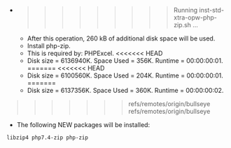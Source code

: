 * >>>>>>>>> Running inst-std-xtra-opw-php-zip.sh ...
  * After this operation, 260 kB of additional disk space will be used.
  * Install php-zip.
  * This is required by: PHPExcel.
<<<<<<< HEAD
  * Disk size = 6136940K. Space Used = 356K. Runtime = 00:00:00:01.
=======
<<<<<<< HEAD
  * Disk size = 6100560K. Space Used = 204K. Runtime = 00:00:00:01.
=======
  * Disk size = 6137356K. Space Used = 360K. Runtime = 00:00:00:02.
>>>>>>> refs/remotes/origin/bullseye
>>>>>>> refs/remotes/origin/bullseye
  * The following NEW packages will be installed:
  ```bash
libzip4 php7.4-zip php-zip
  ```
